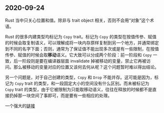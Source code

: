 ## 2020-09-24

Rust 当中只关心位置和值。除非与 trait object 相关，否则不会用“对象”这个术语。

Rust 的很多内建类型均标记为 `Copy` trait。标记为 `Copy` 的类型在按值传参、赋值的时候会取复制语义，可以理解成将一块内存原样复制到另一个地方，并通常绑定到不同的名字下面；否则，通常为了保证值不能出现多次或是有一些限制，在按值传参、赋值的时候会取**移动**语义。它大致可以分成两个阶段：前一阶段和 `Copy` 一致，后一阶段则是要在编译器层面 invalidate 掉被移动的变量，禁止它再被访问。那么被移动的变量对应的位置又该何去何从呢？这个问题暂时难以得出结论。

另一个问题是，对于自己创建的类型，`Copy` 和 `Drop` 不能并存。这可能是因为，标记为 `Copy` trait 的类型，和一段固定大小的空间没有什么区别。而未被标记为 `Copy` trait 的类型，由于它被限制为只能取移动语义，往往在释放的时候都不是直接扔掉那一块空间了事即可，而是要有一些相应的处理。

一个强大的[链接](https://zhuanlan.zhihu.com/p/189694498)

